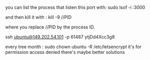 you can list the process that listen this port with:
sudo lsof -i :3000

and then kill it with :
kill -9 //PID

where you replace //PID by the process ID.

ssh ubuntu@149.202.54.101 -p 61487
ytjDd4Xcc3g8

every tree month : sudo chown ubuntu -R /etc/letsencrypt
it's for permission access denied
there's maybe better solutions
